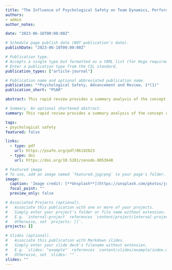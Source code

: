 ```yaml
---
title: "The Influence of Psychological Safety on Team Dynamics, Performance, and Society: A Rapid Review"
authors:
- admin
author_notes:

date: "2023-06-18T00:00:00Z"

# Schedule page publish date (NOT publication's date).
publishDate: "2023-06-18T00:00:00Z"

# Publication type.
# Accepts a single type but formatted as a YAML list (for Hugo requirements).
# Enter a publication type from the CSL standard.
publication_types: ["article-journal"]

# Publication name and optional abbreviated publication name.
publication: "*Psychological Safety, Advancement and Review, 1*(1)"
publication_short: "PSAR"

abstract: This rapid review provides a summary analysis of the concept of psychological safety. The aim of this paper is to highlight the evolution, impact on team dynamics, performance, and its broader societal implications. This rapid research utilizes a streamlined systematic approach to discuss the crucial role psychological safety plays in teams and society.

# Summary. An optional shortened abstract.
summary: This rapid review provides a summary analysis of the concept of psychological safety.

tags:
- psychological safety
featured: false

links:
  - type: pdf
    url: https://psafe.org/pdf/06192023
  - type: doi
    url: https://doi.org/10.5281/zenodo.8053648

# Featured image
# To use, add an image named `featured.jpg/png` to your page's folder. 
image:
  caption: 'Image credit: [**Unsplash**](https://unsplash.com/photos/jdD8gXaTZsc)'
  focal_point: ""
  preview_only: false

# Associated Projects (optional).
#   Associate this publication with one or more of your projects.
#   Simply enter your project's folder or file name without extension.
#   E.g. `internal-project` references `content/project/internal-project/index.md`.
#   Otherwise, set `projects: []`.
projects: []

# Slides (optional).
#   Associate this publication with Markdown slides.
#   Simply enter your slide deck's filename without extension.
#   E.g. `slides: "example"` references `content/slides/example/index.md`.
#   Otherwise, set `slides: ""`.
slides: ""
---
```

